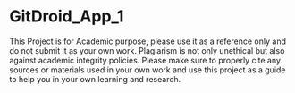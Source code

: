 # GitDroid_App_1
This Project is for Academic purpose, please use it as a reference only and do not submit it as your own work. Plagiarism is not only unethical but also against academic integrity policies. Please make sure to properly cite any sources or materials used in your own work and use this project as a guide to help you in your own learning and research.
